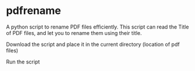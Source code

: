 # pdfrename
A python script to rename PDF files efficiently. This script can read the Title of PDF files, and let you to rename them using their title.

Download the script and place it in the current directory (location of pdf files) 

Run the script
